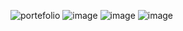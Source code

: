 ![portefolio](https://github.com/user-attachments/assets/7d8cd24b-68dd-4271-b052-d8aa5c62ae04)
![image](https://github.com/user-attachments/assets/0dc295cd-1888-4bfc-8383-c28f69af333f)
![image](https://github.com/user-attachments/assets/5dd24c28-2e3c-4020-9b1c-92c52d6650d2)
![image](https://github.com/user-attachments/assets/cb4e25c3-350f-4c21-b12c-98e0f0257e9b)
